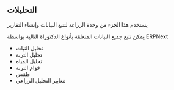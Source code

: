 ## التحليلات

يستخدم هذا الجزء من وحدة الزراعة لتتبع البيانات وإنشاء التقارير

يمكن تتبع جميع البيانات المتعلقة بأنواع الدكتوراة التالية بواسطة ERPNext

* تحليل النبات
* تحليل التربة
* تحليل المياه
*   قوام التربة
*   طقس
* معايير التحليل الزراعي